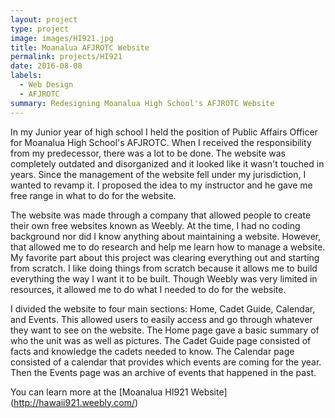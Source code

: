 ```yaml
---
layout: project
type: project
image: images/HI921.jpg
title: Moanalua AFJROTC Website
permalink: projects/HI921
date: 2016-08-08
labels:
  - Web Design
  - AFJROTC
summary: Redesigning Moanalua High School's AFJROTC Website
---
```


In my Junior year of high school I held the position of Public Affairs Officer for Moanalua High School's AFJROTC. When I received the responsibility from my predecessor, there was a lot to be done. The website was completely outdated and disorganized and it looked like it wasn't touched in years. Since the management of the website fell under my jurisdiction, I wanted to revamp it. I proposed the idea to my instructor and he gave me free range in what to do for the website. 

The website was made through a company that allowed people to create their own free websites known as Weebly. At the time, I had no coding background nor did I know anything about maintaining a website. However, that allowed me to do research and help me learn how to manage a website. My favorite part about this project was clearing everything out and starting from scratch. I like doing things from scratch because it allows me to build everything the way I want it to be built. Though Weebly was very limited in resources, it allowed me to do what I needed to do for the website.

I divided the website to four main sections: Home, Cadet Guide, Calendar, and Events. This allowed users to easily access and go through whatever they want to see on the website. The Home page gave a basic summary of who the unit was as well as pictures. The Cadet Guide page consisted of facts and knowledge the cadets needed to know. The Calendar page consisted of a calendar that provides which events are coming for the year. Then the Events page was an archive of events that happened in the past.

You can learn more at the [Moanalua HI921 Website] (http://hawaii921.weebly.com/)

